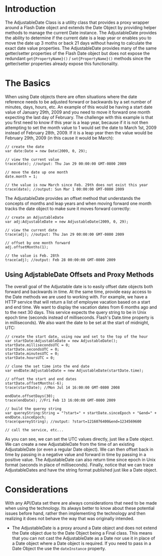 # Introduction #

The AdjustableDate Class is a utility class that provides a proxy wrapper around a Flash Date object and extends the Date Object by providing helper methods to manage the current Date instance.  The AdjustableDate provides the ability to determine if the current date is a leap year or enables you to move the date up 3 moths or back 21 days without having to calculate the exact date value properties.  The AdjustableDate provides many of the same getter/setter properties of the Flash Date object but does not expose the redundant `get{PropertyName}()` / `set{PropertyName}()` methods since the getter/setter properties already expose this functionality.

# The Basics #

When using Date objects there are often situations where the date reference needs to be adjusted forward or backwards by a set number of minutes, days, hours, etc.  An example of this would be having a start date value of January 29th, 2009 and you need to move it forward one month expecting the last day of February.  The challenge with this example is that you first need to know if this year is a leap year, because if it is not then attempting to set the month value to 1 would set the date to March 1st, 2009 instead of February 28th, 2009.  If it is a leap year then the value would be February 29th, 2009 (in this cause it would be March):

```
// create the date
var date:Date = new Date(2009, 0, 29);

// view the current value
trace(date); //output: Thu Jan 29 00:00:00 GMT-0800 2009

// move the date up one month
date.month = 1;

// the value is now March since Feb. 29th does not exist this year
trace(date); //output: Sun Mar 1 00:00:00 GMT-0800 2009
```

The AdjustableDate provides an offset method that understands the concepts of months and leap years and when moving forward one month tracks the date object to make sure it moves forward correctly:

```
// create an AdjustableDate
var adj:AdjustableDate = new AdjustableDate(2009, 0, 29);

// view the current date
trace(adj); //output: Thu Jan 29 00:00:00 GMT-0800 2009

// offset by one month forward
adj.offsetMonths(1);

// the value is Feb. 28th
trace(adj); //output: Feb 28 00:00:00 GMT-0800 2009
```

## Using AdjstableDate Offsets and Proxy Methods ##
The overall goal of the Adjustable date is to easily offset date objects both forward and backwards in time. At the same time, provide easy access to the Date methods we are used to working with. For example, we have a HTTP service that will return a list of employee vacation based on a start and end time.  We want to display the vacation dates from 6 months ago and to the next 30 days.  This service expects the query string to be in Unix epoch time (seconds instead of milliseconds. Flash's Date.time property is in milliseconds).  We also want the date to be set at the start of midnight, UTC:

```
// create the start date, using now and set to the top of the hour
var startDate:AdjustableDate = new AdjustableDate();
startDate.millisecondsUTC = 0;
startDate.secondsUTC = 0;
startDate.minutesUTC = 0;
startDate.hoursUTC = 0;

// clone the set time into the end date
var endDate:AdjustableDate = new AdjustableDate(startDate.time);

// offset the start and end dates
startDate.offsetMonths(-6);
trace(startDate); //Mon Jul 14 16:00:00 GMT-0800 2008

endDate.offsetDays(30);
trace(endDate); //Fri Feb 13 16:00:00 GMT-0800 2009

// build the querey string
var quereyString:String = "?start=" + startDate.sinceEpoch + "&end=" + endDate.sinceEpoch;
trace(quereyString); //output: ?start=1216076400&end=1234569600

// call the service, etc...
```

As you can see, we can set the UTC values directly, just like a Date object.  We can create a new AdjustableDate from the time of an existing AdjustableDate (or even a regular Date object).  We can then offset back in time by passing in a negative value and forward in time by passing in a positive value.  The AdjustableDate can also return time since epoch in Unix format (seconds in place of milliseconds).  Finally, notice that we can trace AdjustableDates and have the string format published just like a Date object.

# Considerations #

With any API/Data set there are always considerations that need to be made when using the technology.  Its always better to know about these potential issues before hand, rather then implementing the technology and then realizing it does not behave the way that was originally intended.

  * The AdjustableDate is a proxy around a Date object and does not extend the Date object due to the Date Object being a Final class.  This means that you can not cast the AdjustableDate as a Date nor use it in place of a Date object where a Date object is required.  If you need to pass in a Date Object the use the `dateInstance` property.